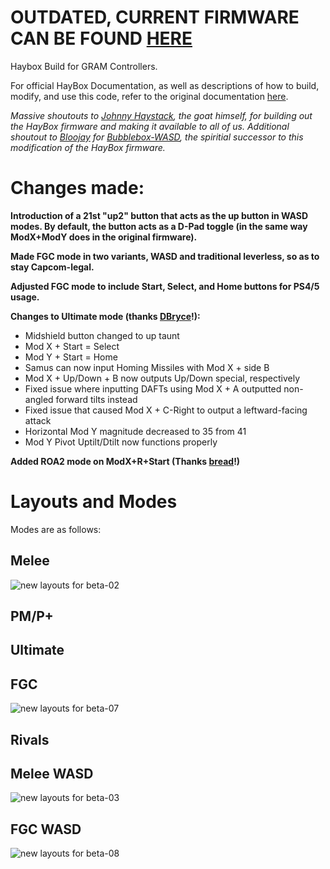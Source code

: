 # **OUTDATED, CURRENT FIRMWARE CAN BE FOUND [HERE](https://github.com/GRAMCTRL/HayBox-GRAM)**

 Haybox Build for GRAM Controllers.

 For official HayBox Documentation, as well as descriptions of how to build, modify, and use this code, refer to the original documentation [here](https://github.com/JonnyHaystack/HayBox).

 *Massive shoutouts to [Johnny Haystack](https://github.com/JonnyHaystack), the goat himself, for building out the HayBox firmware and making it available to all of us. Additional shoutout to [Bloojay](https://github.com/UMS-Ultra) for [Bubblebox-WASD](https://github.com/UMS-Ultra/BubbleBox-Firmware/tree/BubbleBox-WASD-Firmware), the spiritial successor to this modification of the HayBox firmware.*

# Changes made:
**Introduction of a 21st "up2" button that acts as the up button in WASD modes. By default, the button acts as a D-Pad toggle (in the same way ModX+ModY does in the original firmware).**

**Made FGC mode in two variants, WASD and traditional leverless, so as to stay Capcom-legal.**

**Adjusted FGC mode to include Start, Select, and Home buttons for PS4/5 usage.**

**Changes to Ultimate mode (thanks [DBryce](https://github.com/dbryce712)!):**
- Midshield button changed to up taunt
- Mod X + Start = Select
- Mod Y + Start = Home
- Samus can now input Homing Missiles with Mod X + side B
- Mod X + Up/Down + B now outputs Up/Down special, respectively
- Fixed issue where inputting DAFTs using Mod X + A outputted non-angled forward tilts instead
- Fixed issue that caused Mod X + C-Right to output a leftward-facing attack
- Horizontal Mod Y magnitude decreased to 35 from 41
- Mod Y Pivot Uptilt/Dtilt now functions properly

**Added ROA2 mode on ModX+R+Start (Thanks [bread](https://github.com/7SlicesOfBread)!)**

# Layouts and Modes
Modes are as follows:
## Melee
![new layouts for beta-02](https://github.com/user-attachments/assets/92fe4ce2-c0be-4082-ac32-df7343447c43)

## PM/P+

## Ultimate

## FGC
![new layouts for beta-07](https://github.com/user-attachments/assets/ead6591d-154d-425d-a923-806b92183f10)

## Rivals

## Melee WASD
![new layouts for beta-03](https://github.com/user-attachments/assets/a47b83f8-9569-410d-a636-7781e738512c)

## FGC WASD
![new layouts for beta-08](https://github.com/user-attachments/assets/d5d19fae-12ec-4126-b88c-31c09eed7d2e)
